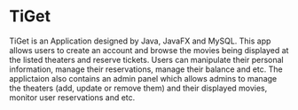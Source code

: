 # TiGet

TiGet is an Application designed by Java, JavaFX and MySQL. This app allows users to create an account and browse the movies being displayed at the listed theaters and reserve tickets. Users can manipulate their personal information, manage their reservations, manage their balance and etc.
The applictaion also contains an admin panel which allows admins to manage the theaters (add, update or remove them) and their displayed movies, monitor user reservations and etc.
